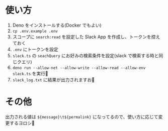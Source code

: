 # 使い方

1. Deno をインストールする(Docker でもよい)
1. `cp .env.example .env`
1. スコープに `search:read` を設定した Slack App を作成し、トークンを控えておく
1. `.env` にトークンを設定
1. `slack.ts` の `seachQuery` にお好みの検索条件を設定(slack で検索する時と同じクエリ)
1. `deno run --allow-net --allow-write --allow-read --allow-env slack.ts` を実行🚀
1. `slack_log.txt` に結果が出力されますお🐔

# その他

出力される値は `${message}\t${permalink}` になってるので、使い方に応じて変更するヨロシ🍜
